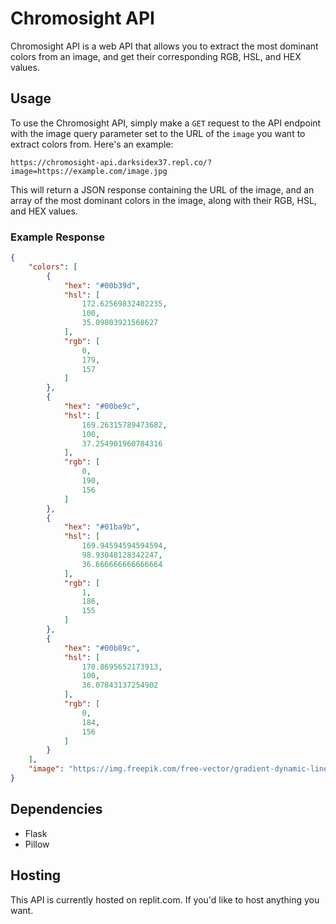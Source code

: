 # Chromosight API

Chromosight API is a web API that allows you to extract the most dominant colors from an image, and get their corresponding RGB, HSL, and HEX values.

## Usage

To use the Chromosight API, simply make a `GET` request to the API endpoint with the image query parameter set to the URL of the `image` you want to extract colors from. Here's an example:

```
https://chromosight-api.darksidex37.repl.co/?image=https://example.com/image.jpg
```

This will return a JSON response containing the URL of the image, and an array of the most dominant colors in the image, along with their RGB, HSL, and HEX values.

### Example Response

```json
{
    "colors": [
        {
            "hex": "#00b39d",
            "hsl": [
                172.62569832402235,
                100,
                35.09803921568627
            ],
            "rgb": [
                0,
                179,
                157
            ]
        },
        {
            "hex": "#00be9c",
            "hsl": [
                169.26315789473682,
                100,
                37.254901960784316
            ],
            "rgb": [
                0,
                190,
                156
            ]
        },
        {
            "hex": "#01ba9b",
            "hsl": [
                169.94594594594594,
                98.93048128342247,
                36.666666666666664
            ],
            "rgb": [
                1,
                186,
                155
            ]
        },
        {
            "hex": "#00b89c",
            "hsl": [
                170.8695652173913,
                100,
                36.07843137254902
            ],
            "rgb": [
                0,
                184,
                156
            ]
        }
    ],
    "image": "https://img.freepik.com/free-vector/gradient-dynamic-lines-background_23-2149005728.jpg?w=826"
}
```

## Dependencies

* Flask
* Pillow

## Hosting

This API is currently hosted on replit.com. If you'd like to host anything you want.
